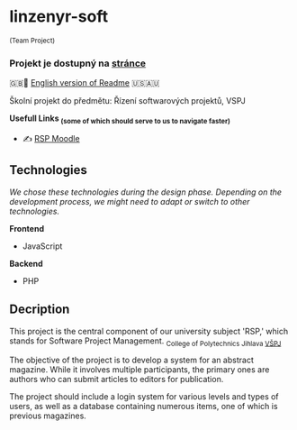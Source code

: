 # linzenyr-soft 
<sub> (Team Project) </sub>

### Projekt je dostupný na [stránce](https://alpha.kts.vspj.cz/~dvora230/RSP/) 

:gb:🏴󠁧󠁢󠁥󠁮󠁧󠁿 [English version of Readme](README.en.md) 🇺🇸🇦🇺

Školní projekt do předmětu: Řízení softwarových projektů, VSPJ

**Usefull Links <sub> (some of which should serve to us to navigate faster) </sub>**

- :writing_hand: [RSP Moodle](https://moodle.vspj.cz/course/view.php?id=202744)


## Technologies 
_We chose these technologies during the design phase. Depending on the development process, we might need to adapt or switch to other technologies._

**Frontend**
- JavaScript

**Backend**
- PHP



## Decription
This project is the central component of our university subject 'RSP,' which stands for Software Project Management.
<sub>College of Polytechnics Jihlava [VŠPJ](https://www.vspj.cz/)</sub>

The objective of the project is to develop a system for an abstract magazine. While it involves multiple participants, the primary ones are authors who can submit articles to editors for publication.

The project should include a login system for various levels and types of users, as well as a database containing numerous items, one of which is previous magazines.
